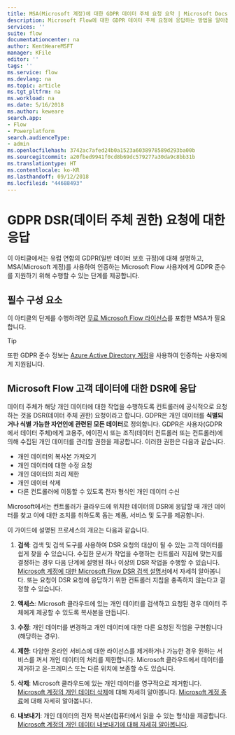 ```yaml
---
title: MSA(Microsoft 계정)에 대한 GDPR 데이터 주체 요청 요약 | Microsoft Docs
description: Microsoft Flow에 대한 GDPR 데이터 주체 요청에 응답하는 방법을 알아봅니다.
services: ''
suite: flow
documentationcenter: na
author: KentWeareMSFT
manager: KFile
editor: ''
tags: ''
ms.service: flow
ms.devlang: na
ms.topic: article
ms.tgt_pltfrm: na
ms.workload: na
ms.date: 5/16/2018
ms.author: keweare
search.app:
- Flow
- Powerplatform
search.audienceType:
- admin
ms.openlocfilehash: 3742ac7afed24b0a1523a6038978589d293ba00b
ms.sourcegitcommit: a20fbed9941f0cd8b69dc579277a30da9c8bb31b
ms.translationtype: HT
ms.contentlocale: ko-KR
ms.lasthandoff: 09/12/2018
ms.locfileid: "44688493"
---
```

# <a name="respond-to-gdpr-data-subject-rights-dsrs-requests"></a>GDPR DSR(데이터 주체 권한) 요청에 대한 응답

이 아티클에서는 유럽 연합의 GDPR(일반 데이터 보호 규정)에 대해 설명하고, MSA(Microsoft 계정)를 사용하여 인증하는 Microsoft Flow 사용자에게 GDPR 준수를 지원하기 위해 수행할 수 있는 단계를 제공합니다.

## <a name="prerequisites"></a>필수 구성 요소

이 아티클의 단계를 수행하려면 [무료 Microsoft Flow 라이선스](https://flow.microsoft.com/pricing/)를 포함한 MSA가 필요합니다.

>[!TIP]
> 또한 GDPR 준수 정보는 [Azure Active Directory 계정](gdpr-dsr-summary.md)을 사용하여 인증하는 사용자에게 지원됩니다.
>
>

## <a name="respond-to-dsrs-for-microsoft-flow-customer-data"></a>Microsoft Flow 고객 데이터에 대한 DSR에 응답

데이터 주체가 해당 개인 데이터에 대한 작업을 수행하도록 컨트롤러에 공식적으로 요청하는 것을 DSR(데이터 주체 권한) 요청이라고 합니다. GDPR은 개인 데이터를 **식별되거나 식별 가능한 자연인에 관련된 모든 데이터**로 정의합니다. GDPR은 사용자(GDPR에서 데이터 주체)에게 고용주, 에이전시 또는 조직(데이터 컨트롤러 또는 컨트롤러)에 의해 수집된 개인 데이터를 관리할 권한을 제공합니다. 이러한 권한은 다음과 같습니다.

* 개인 데이터의 복사본 가져오기
* 개인 데이터에 대한 수정 요청
* 개인 데이터의 처리 제한
* 개인 데이터 삭제
* 다른 컨트롤러에 이동할 수 있도록 전자 형식인 개인 데이터 수신

Microsoft에서는 컨트롤러가 클라우드에 위치한 데이터의 DSR에 응답할 때 개인 데이터를 찾고 이에 대한 조치를 취하도록 돕는 제품, 서비스 및 도구를 제공합니다.

이 가이드에 설명된 프로세스의 개요는 다음과 같습니다.

1. **검색**: 검색 및 검색 도구를 사용하여 DSR 요청의 대상이 될 수 있는 고객 데이터를 쉽게 찾을 수 있습니다. 수집한 문서가 작업을 수행하는 컨트롤러 지침에 맞는지를 결정하는 경우 다음 단계에 설명된 하나 이상의 DSR 작업을 수행할 수 있습니다. [Microsoft 계정에 대한 Microsoft Flow DSR 검색 설명서](gdpr-dsr-discovery-msa.md)에서 자세히 알아봅니다. 또는 요청이 DSR 요청에 응답하기 위한 컨트롤러 지침을 충족하지 않는다고 결정할 수 있습니다.

1. **액세스**: Microsoft 클라우드에 있는 개인 데이터를 검색하고 요청된 경우 데이터 주체에게 제공할 수 있도록 복사본을 만듭니다.

1. **수정**: 개인 데이터를 변경하고 개인 데이터에 대한 다른 요청된 작업을 구현합니다(해당하는 경우).

1. **제한**: 다양한 온라인 서비스에 대한 라이선스를 제거하거나 가능한 경우 원하는 서비스를 꺼서 개인 데이터의 처리를 제한합니다. Microsoft 클라우드에서 데이터를 제거하고 온-프레미스 또는 다른 위치에 보존할 수도 있습니다.

1. **삭제**: Microsoft 클라우드에 있는 개인 데이터를 영구적으로 제거합니다. [Microsoft 계정의 개인 데이터 삭제](gdpr-dsr-delete-msa.md)에 대해 자세히 알아봅니다. [Microsoft 계정 종료](gdpr-dsr-accountclose-msa.md)에 대해 자세히 알아봅니다.

1. **내보내기**: 개인 데이터의 전자 복사본(컴퓨터에서 읽을 수 있는 형식)을 제공합니다. [Microsoft 계정의 개인 데이터 내보내기에 대해 자세히 알아봅니다](gdpr-dsr-export-msa.md).
